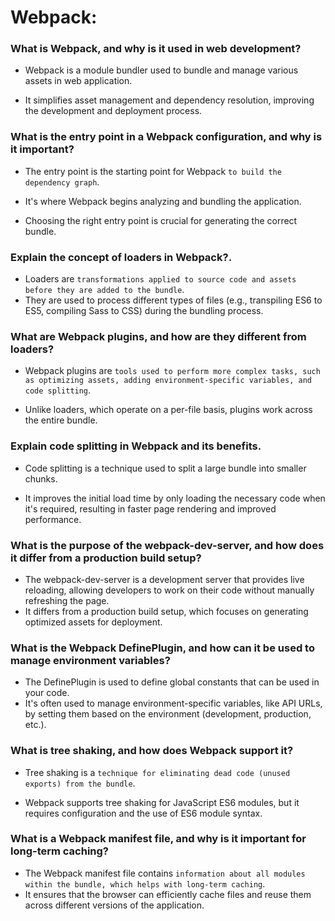 # Webpack:

### What is Webpack, and why is it used in web development?

- Webpack is a module bundler used to bundle and manage various assets in web application.

- It simplifies asset management and dependency resolution, improving the development and deployment process.

### What is the entry point in a Webpack configuration, and why is it important?

- The entry point is the starting point for Webpack `to build the dependency graph`.

- It's where Webpack begins analyzing and bundling the application.

- Choosing the right entry point is crucial for generating the correct bundle.

### Explain the concept of loaders in Webpack?.

- Loaders are `transformations applied to source code and assets before they are added to the bundle`.
- They are used to process different types of files (e.g., transpiling ES6 to ES5, compiling Sass to CSS) during the bundling process.

### What are Webpack plugins, and how are they different from loaders?

- Webpack plugins are `tools used to perform more complex tasks, such as optimizing assets, adding environment-specific variables, and code splitting`.

- Unlike loaders, which operate on a per-file basis, plugins work across the entire bundle.

### Explain code splitting in Webpack and its benefits.

- Code splitting is a technique used to split a large bundle into smaller chunks.

- It improves the initial load time by only loading the necessary code when it's required, resulting in faster page rendering and improved performance.

### What is the purpose of the webpack-dev-server, and how does it differ from a production build setup?

- The webpack-dev-server is a development server that provides live reloading, allowing developers to work on their code without manually refreshing the page.
- It differs from a production build setup, which focuses on generating optimized assets for deployment.

### What is the Webpack DefinePlugin, and how can it be used to manage environment variables?

- The DefinePlugin is used to define global constants that can be used in your code.
- It's often used to manage environment-specific variables, like API URLs, by setting them based on the environment (development, production, etc.).

### What is tree shaking, and how does Webpack support it?

- Tree shaking is a `technique for eliminating dead code (unused exports) from the bundle`.

- Webpack supports tree shaking for JavaScript ES6 modules, but it requires configuration and the use of ES6 module syntax.

### What is a Webpack manifest file, and why is it important for long-term caching?

- The Webpack manifest file contains `information about all modules within the bundle, which helps with long-term caching`.
- It ensures that the browser can efficiently cache files and reuse them across different versions of the application.
